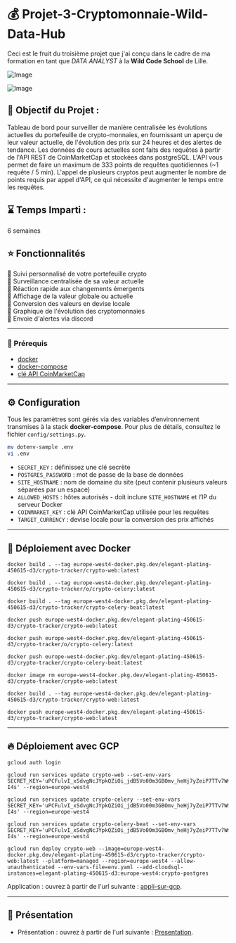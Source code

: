 # 💰 Projet-3-Cryptomonnaie-Wild-Data-Hub

Ceci est le fruit du troisième projet que j'ai conçu dans le cadre de ma formation en tant que _DATA ANALYST_ à la **Wild Code School** de Lille.

![Image](https://github.com/user-attachments/assets/1af4003b-06d5-43a0-9353-c6b42e03d719)

![Image](https://github.com/user-attachments/assets/ea1562b8-9d8a-4ea8-a302-180116f58a3a)

## 🎯 Objectif du Projet :

Tableau de bord pour surveiller de manière centralisée les évolutions actuelles du portefeuille de crypto-monnaies, en fournissant un aperçu de leur valeur actuelle, de l'évolution des prix sur 24 heures et des alertes de tendance.
Les données de cours actuelles sont faits des requêtes à partir de l'API REST de CoinMarketCap et stockées dans postgreSQL. L'API vous permet de faire
un maximum de 333 points de requêtes quotidiennes (~1 requête / 5 min). L'appel de plusieurs cryptos peut augmenter le
nombre de points requis par appel d'API, ce qui nécessite d'augmenter le temps entre les requêtes.

## ⌛ Temps Imparti : 
6 semaines


## ⭐ Fonctionnalités

💸 Suivi personnalisé de votre portefeuille crypto  
💸 Surveillance centralisée de sa valeur actuelle  
💸 Réaction rapide aux changements émergents  
💸 Affichage de la valeur globale ou actuelle  
💸 Conversion des valeurs en devise locale  
💸 Graphique de l'évolution des cryptomonnaies  
💸 Envoie d'alertes via discord 

---

### 📌 Prérequis

- [docker](https://docs.docker.com/get-docker/)  
- [docker-compose](https://docs.docker.com/compose/install/)  
- [clé API CoinMarketCap](https://coinmarketcap.com/api/)

---

## ⚙️ Configuration

Tous les paramètres sont gérés via des variables d’environnement transmises à la stack **docker-compose**. Pour plus de détails, consultez le fichier `config/settings.py`.

```bash
mv dotenv-sample .env
vi .env
```

- `SECRET_KEY` : définissez une clé secrète  
- `POSTGRES_PASSWORD` : mot de passe de la base de données  
- `SITE_HOSTNAME` : nom de domaine du site (peut contenir plusieurs valeurs séparées par un espace)  
- `ALLOWED_HOSTS` : hôtes autorisés - doit inclure `SITE_HOSTNAME` et l’IP du serveur Docker  
- `COINMARKET_KEY` : clé API CoinMarketCap utilisée pour les requêtes  
- `TARGET_CURRENCY` : devise locale pour la conversion des prix affichés  

---

## 🚀 Déploiement avec Docker

```
docker build . --tag europe-west4-docker.pkg.dev/elegant-plating-450615-d3/crypto-tracker/crypto-web:latest
```

```
docker build . --tag europe-west4-docker.pkg.dev/elegant-plating-450615-d3/crypto-tracker/o/crypto-celery:latest
```

```
docker build . --tag europe-west4-docker.pkg.dev/elegant-plating-450615-d3/crypto-tracker/crypto-celery-beat:latest
```

```
docker push europe-west4-docker.pkg.dev/elegant-plating-450615-d3/crypto-tracker/crypto-web:latest
```

```
docker push europe-west4-docker.pkg.dev/elegant-plating-450615-d3/crypto-tracker/o/crypto-celery:latest
```

```
docker push europe-west4-docker.pkg.dev/elegant-plating-450615-d3/crypto-tracker/crypto-celery-beat:latest
```

```
docker image rm europe-west4-docker.pkg.dev/elegant-plating-450615-d3/crypto-tracker/crypto-web:latest
```

```
docker build . --tag europe-west4-docker.pkg.dev/elegant-plating-450615-d3/crypto-tracker/crypto-web:latest
```

```
docker push europe-west4-docker.pkg.dev/elegant-plating-450615-d3/crypto-tracker/crypto-web:latest
```

---

## 🔥 Déploiement avec GCP

```
gcloud auth login
```

```
gcloud run services update crypto-web --set-env-vars SECRET_KEY='uPCFulvI_xSdvgNcJYpkQZiOi_jdB5Vo00m3GBOmv_heHj7yZeiP7TTv7WmZtPm-I4s' --region=europe-west4
```

```
gcloud run services update crypto-celery --set-env-vars SECRET_KEY='uPCFulvI_xSdvgNcJYpkQZiOi_jdB5Vo00m3GBOmv_heHj7yZeiP7TTv7WmZtPm-I4s' --region=europe-west4
```

```
gcloud run services update crypto-celery-beat --set-env-vars SECRET_KEY='uPCFulvI_xSdvgNcJYpkQZiOi_jdB5Vo00m3GBOmv_heHj7yZeiP7TTv7WmZtPm-I4s' --region=europe-west4
```

```
gcloud run deploy crypto-web --image=europe-west4-docker.pkg.dev/elegant-plating-450615-d3/crypto-tracker/crypto-web:latest --platform=managed --region=europe-west4 --allow-unauthenticated --env-vars-file=env.yaml --add-cloudsql-instances=elegant-plating-450615-d3:europe-west4:crypto-postgres
```

Application : ouvrez à partir de l'url suivante : [appli-sur-gcp](https://crypto-web-977395841698.europe-west4.run.app/). 

---

## 📎 Présentation

* Présentation : ouvrez à partir de l'url suivante : [Presentation](https://chrisyk59.github.io/crypto-school/). 
